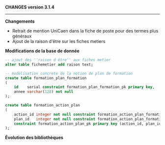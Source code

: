 **CHANGES version 3.1.4**

-----------

**Changements**

* Retrait de mention UniCaen dans la fiche de poste pour des termes plus généraux
* Ajout de la raison d'être sur les fiches metiers


**Modifications de la base de donnée**

```sql
-- ajout des ''raison d être'' aux fiches metier 
alter table fichemetier add raison text;

-- modélisation concrete de la notion de plan de formation 
create table formation_plan_formation
(
    id    serial constraint formation_plan_formation_pk primary key,
    annee varchar(128) not null
);

create table formation_action_plan
(
    action_id integer not null constraint formation_action_plan_formation_id_fk references formation,
    plan_id   integer not null constraint formation_action_plan_formation_plan_formation_id_fk references formation_plan_formation,
    constraint formation_action_plan_pk primary key (action_id, plan_id)
);
```

**Évolution des bibliothèques**

```bash
```